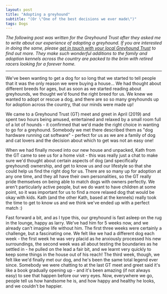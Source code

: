 ```yaml
---
layout: post
title: "Adopting a greyhound"
subtitle: "(Or \"One of the best decisions we ever made\")"
tags: Dogs
---
```


*The following post was written for the Greyhound Trust after they asked me to write about our experience of adopting a greyhound.  If you are interested in doing the same, please [get in touch with your local Greyhound Trust](https://www.greyhoundtrust.org.uk/regional-branches) to find out more.  They make such wonderful additions to the family and adoption kennels across the country are packed to the brim with retired racers looking for a forever home.*
 
---
 
We've been wanting to get a dog for so long that we started to tell people that it was the only reason we were buying a house...  We had thought about different breeds for ages, but as soon as we started reading about greyhounds, we thought we'd found the right breed for us.  We knew we wanted to adopt or rescue a dog, and there are so so many greyhounds up for adoption across the country, that our minds were made up!
 
We came to a Greyhound Trust (GT) meet and greet in April (2019) and spent two hours being amused, entertained and relaxed by a small room full of a lot of hounds - it confirmed that we'd made the right choice in wanting to go for a greyhound.  Somebody we met there described them as "dog hardware running cat software" - perfect for us as we are a family of dog and cat lovers and the decision about which to get was not an easy one!
 
When we had finally moved into our new house and unpacked, Kath from the GT came to see us for a home visit - this was really just a chat to make sure we'd thought about certain aspects of dog (and specifically greyhound) ownership, and get to know us and our lifestyle so that she could help us find the right dog for us.  There are so many up for adoption at any one time, and they all have their own personalities, so the GT really pride themselves on being able to match dogs with owners perfectly.  We aren't particularly active people, but we do want to have children at some point, so it was important for us to find a more relaxed dog that would be okay with kids.  Kath (and the other Kath, based at the kennels) really took the time to get to know us and we think we've ended up with a perfect match :)
 
Fast forward a bit, and as I type this, our greyhound is fast asleep on the rug in the lounge, happy as larry.  We've had him for 5 weeks now, and we already can't imagine life without him.  The first three weeks were certainly a challenge, but a fascinating one.  We felt like we had a different dog each week - the first week he was very placid as he anxiously processed his new surroundings, the second week was all about testing the boundaries as he settled in - he pulled on the lead a fair bit, and we learnt very quickly to keep some things in the house out of his reach!  The third week, though, we felt like we'd finally met our dog, and he's been the same total legend ever since.  Somebody we were chatting to at the last GT meet and greet said it's like a book gradually opening up - and it's been amazing (if not always easy) to see that happen before our very eyes.  Now, everywhere we go, people tell us how handsome he is, and how happy and healthy he looks, and we couldn't be happier.


